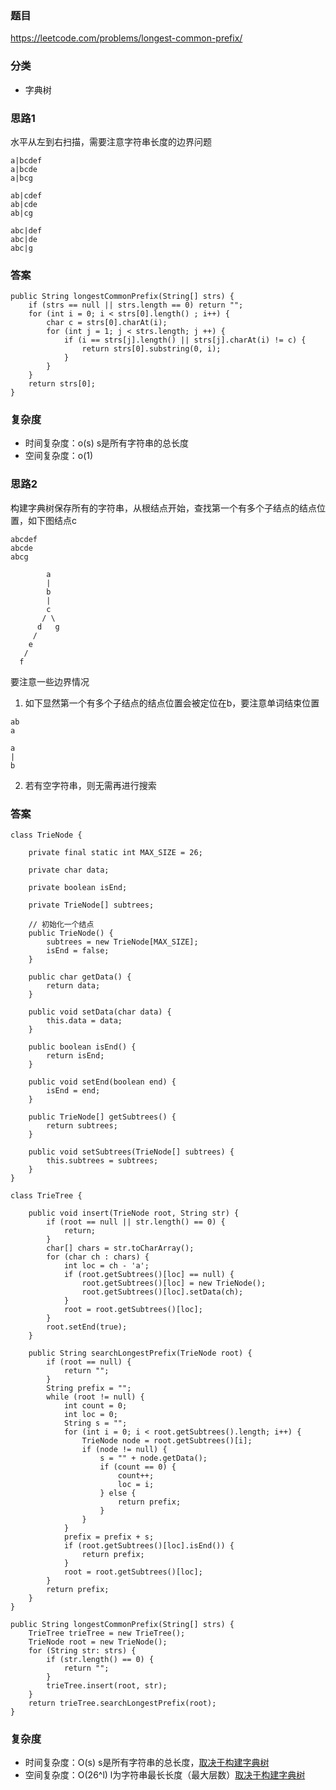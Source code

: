### 题目
https://leetcode.com/problems/longest-common-prefix/

### 分类
* 字典树

### 思路1
水平从左到右扫描，需要注意字符串长度的边界问题
```
a|bcdef
a|bcde
a|bcg

ab|cdef
ab|cde
ab|cg

abc|def
abc|de
abc|g
```

### 答案
```
public String longestCommonPrefix(String[] strs) {
    if (strs == null || strs.length == 0) return "";
    for (int i = 0; i < strs[0].length() ; i++) {
        char c = strs[0].charAt(i);
        for (int j = 1; j < strs.length; j ++) {
            if (i == strs[j].length() || strs[j].charAt(i) != c) {
                return strs[0].substring(0, i);             
            }
        }
    }
    return strs[0];
}
```

### 复杂度
* 时间复杂度：o(s) s是所有字符串的总长度 
* 空间复杂度：o(1)

### 思路2
构建字典树保存所有的字符串，从根结点开始，查找第一个有多个子结点的结点位置，如下图结点c
```
abcdef
abcde
abcg

        a
        |
        b
        |
        c
       / \
      d   g
     /
    e
   /
  f
```
要注意一些边界情况
1. 如下显然第一个有多个子结点的结点位置会被定位在b，要注意单词结束位置
```
ab
a

a
|
b
```
2. 若有空字符串，则无需再进行搜索

### 答案
```
class TrieNode {

    private final static int MAX_SIZE = 26;

    private char data;

    private boolean isEnd;

    private TrieNode[] subtrees;

    // 初始化一个结点
    public TrieNode() {
        subtrees = new TrieNode[MAX_SIZE];
        isEnd = false;
    }

    public char getData() {
        return data;
    }

    public void setData(char data) {
        this.data = data;
    }

    public boolean isEnd() {
        return isEnd;
    }

    public void setEnd(boolean end) {
        isEnd = end;
    }

    public TrieNode[] getSubtrees() {
        return subtrees;
    }

    public void setSubtrees(TrieNode[] subtrees) {
        this.subtrees = subtrees;
    }
}

class TrieTree {

    public void insert(TrieNode root, String str) {
        if (root == null || str.length() == 0) {
            return;
        }
        char[] chars = str.toCharArray();
        for (char ch : chars) {
            int loc = ch - 'a';
            if (root.getSubtrees()[loc] == null) {
                root.getSubtrees()[loc] = new TrieNode();
                root.getSubtrees()[loc].setData(ch);
            }
            root = root.getSubtrees()[loc];
        }
        root.setEnd(true);
    }

    public String searchLongestPrefix(TrieNode root) {
        if (root == null) {
            return "";
        }
        String prefix = "";
        while (root != null) {
            int count = 0;
            int loc = 0;
            String s = "";
            for (int i = 0; i < root.getSubtrees().length; i++) {
                TrieNode node = root.getSubtrees()[i];
                if (node != null) {
                    s = "" + node.getData();
                    if (count == 0) {
                        count++;
                        loc = i;
                    } else {
                        return prefix;
                    }
                }
            }
            prefix = prefix + s;
            if (root.getSubtrees()[loc].isEnd()) {
                return prefix;
            }
            root = root.getSubtrees()[loc];
        }
        return prefix;
    }
}

public String longestCommonPrefix(String[] strs) {
    TrieTree trieTree = new TrieTree();
    TrieNode root = new TrieNode();
    for (String str: strs) {
        if (str.length() == 0) {
            return "";
        }
        trieTree.insert(root, str);
    }
    return trieTree.searchLongestPrefix(root);
}
```

### 复杂度
* 时间复杂度：O(s) s是所有字符串的总长度，[取决于构建字典树](https://github.com/HolmesJJ/CS2040S-Data-Structures-and-Algorithms/wiki/Trie-Tree)
* 空间复杂度：O(26^l) l为字符串最长长度（最大层数）[取决于构建字典树](https://github.com/HolmesJJ/CS2040S-Data-Structures-and-Algorithms/wiki/Trie-Tree)
